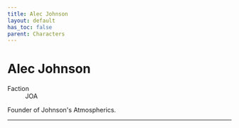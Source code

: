 ```yaml
---
title: Alec Johnson
layout: default
has_toc: false
parent: Characters
---
```


# Alec Johnson
<dl>
    <dt>Faction</dt><dd>JOA</dd>
    <!-- <dt>Born</dt><dd>///</dd> -->
    <!-- <dt>Died</dt><dd>///<dd> -->
</dl>
Founder of Johnson's Atmospherics.

----
